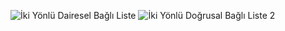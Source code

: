 ![İki Yönlü Dairesel Bağlı Liste](https://user-images.githubusercontent.com/91866065/235714433-589ca50b-26f4-408b-a2e2-a9d5d3695106.png)
![İki Yönlü Doğrusal Bağlı Liste 2](https://user-images.githubusercontent.com/91866065/235714281-0456dc32-221a-4a3e-8dc0-ed229356071f.png)
